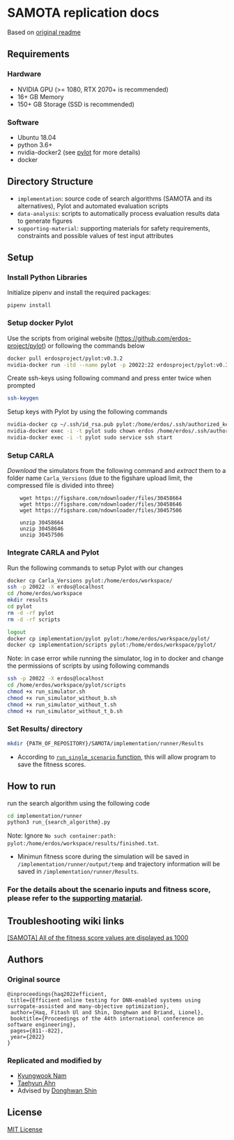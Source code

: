 # SAMOTA replication docs
Based on [original readme](/README.md)
## Requirements
### Hardware
* NVIDIA GPU (>= 1080, RTX 2070+ is recommended)
* 16+ GB Memory
* 150+ GB Storage (SSD is recommended)

### Software
* Ubuntu 18.04
* python 3.6+
* nvidia-docker2 (see [pylot](https://github.com/erdos-project/pylot/tree/master/scripts) for more details)
* docker

## Directory Structure
- `implementation`: source code of search algorithms (SAMOTA and its alternatives), Pylot and automated evaluation scripts
- `data-analysis`: scripts to automatically process evaluation results data to generate figures
- `supporting-material`: supporting materials for safety requirements, constraints and possible values of test input attributes

## Setup
### Install Python Libraries
Initialize pipenv and install the required packages:
```shell script
pipenv install
```
### Setup docker Pylot
Use the scripts from original website (https://github.com/erdos-project/pylot) or following the commands below

```bash
docker pull erdosproject/pylot:v0.3.2
nvidia-docker run -itd --name pylot -p 20022:22 erdosproject/pylot:v0.3.2 /bin/bash
```
Create ssh-keys using following command and press enter twice when prompted
```bash
ssh-keygen
```

Setup keys with Pylot by using the following commands
```bash
nvidia-docker cp ~/.ssh/id_rsa.pub pylot:/home/erdos/.ssh/authorized_keys
nvidia-docker exec -i -t pylot sudo chown erdos /home/erdos/.ssh/authorized_keys
nvidia-docker exec -i -t pylot sudo service ssh start
```
### Setup CARLA
*Download* the simulators from the following command and *extract* them to a folder name `Carla_Versions` (due to the figshare upload limit, the compressed file is divided into three)
```shell-script
    wget https://figshare.com/ndownloader/files/30458664
    wget https://figshare.com/ndownloader/files/30458646
    wget https://figshare.com/ndownloader/files/30457506
```
```shell-script
    unzip 30458664
    unzip 30458646
    unzip 30457506
```

### Integrate CARLA and Pylot
Run the following commands to setup Pylot with our changes
```bash
docker cp Carla_Versions pylot:/home/erdos/workspace/
ssh -p 20022 -X erdos@localhost
cd /home/erdos/workspace
mkdir results
cd pylot
rm -d -rf pylot
rm -d -rf scripts
```
```bash
logout
docker cp implementation/pylot pylot:/home/erdos/workspace/pylot/
docker cp implementation/scripts pylot:/home/erdos/workspace/pylot/
```
Note: in case error while running the simulator, log in to docker and change the permissions of scripts by using following commands
```bash
ssh -p 20022 -X erdos@localhost
cd /home/erdos/workspace/pylot/scripts
chmod +x run_simulator.sh
chmod +x run_simulator_without_b.sh
chmod +x run_simulator_without_t.sh
chmod +x run_simulator_without_t_b.sh
```

### Set Results/ directory
```bash
mkdir {PATH_OF_REPOSITORY}/SAMOTA/implementation/runner/Results
```
- According to [`run_single_scenario` function](/implementation/runner/runner.py), this will allow program to save the fitness scores.

## How to run 
run the search algorithm using the following code
```bash
cd implementation/runner
python3 run_{search_algorithm}.py
```
Note: Ignore `No such container:path: pylot:/home/erdos/workspace/results/finished.txt`.

- Minimun fitness score during the simulation will be saved in `/implementation/runner/output/temp` and trajectory information will be saved in `/implementation/runner/Results`.

### For the details about the scenario inputs and fitness score, please refer to the [supporting matarial](/supporting-material/supporting_material.md).


## Troubleshooting wiki links
 [[SAMOTA] All of the fitness score values are displayed as 1000](https://github.com/ADS-Testing/Main/wiki/%5BSAMOTA%5D-All-of-the-fitness-score-values-are-displayed-as-1000)

 ## Authors
 ### Original source
 ```text
 @inproceedings{haq2022efficient,
  title={Efficient online testing for DNN-enabled systems using surrogate-assisted and many-objective optimization},
  author={Haq, Fitash Ul and Shin, Donghwan and Briand, Lionel},
  booktitle={Proceedings of the 44th international conference on software engineering},
  pages={811--822},
  year={2022}
}
 ```

 ### Replicated and modified by
- [Kyungwook Nam](https://github.com/nkwook)
- [Taehyun Ahn](https://dev.paxtaeo.com/en)
- Advised by [Donghwan Shin](https://www.dshin.info/)

## License
[MIT License](/LICENSE.txt)